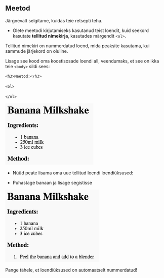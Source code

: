 ## Meetod

Järgnevalt selgitame, kuidas teie retsepti teha.

+ Olete meetodi kirjutamiseks kasutanud teist loendit, kuid seekord kasutate **tellitud nimekirja**, kasutades märgendit `<ol>`.

Tellitud nimekiri on nummerdatud loend, mida peaksite kasutama, kui sammude järjekord on oluline.

Lisage see kood oma koostisosade loendi all, veendumaks, et see on ikka teie `<body>` sildi sees:

    <h3>Meetod:</h3>
    
    <ol>
    
    </ol>
    

![ekraanipilt](images/recipe-method.png)

+ Nüüd peate lisama oma uue tellitud loendi loendiüksused:

    <li>Puhastage banaan ja lisage segistisse</li>
    

![ekraanipilt](images/recipe-ol.png)

Pange tähele, et loendiüksused on automaatselt nummerdatud!